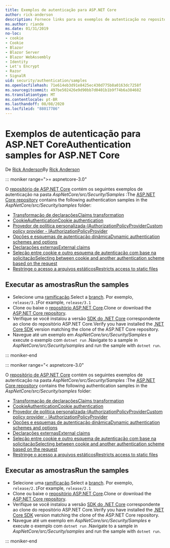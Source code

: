 ```yaml
---
title: Exemplos de autenticação para ASP.NET Core
author: rick-anderson
description: Fornece links para os exemplos de autenticação no repositório ASP.NET Core.
ms.author: riande
ms.date: 01/31/2019
no-loc:
- cookie
- Cookie
- Blazor
- Blazor Server
- Blazor WebAssembly
- Identity
- Let's Encrypt
- Razor
- SignalR
uid: security/authentication/samples
ms.openlocfilehash: 71e614eb3d91e8425ec430d775b8a0163dc7258f
ms.sourcegitcommit: 497be502426e9d90bb7d0401b1b9f74b6a384682
ms.translationtype: MT
ms.contentlocale: pt-BR
ms.lasthandoff: 08/08/2020
ms.locfileid: "88017786"
---
```

# <a name="authentication-samples-for-aspnet-core"></a><span data-ttu-id="56f93-103">Exemplos de autenticação para ASP.NET Core</span><span class="sxs-lookup"><span data-stu-id="56f93-103">Authentication samples for ASP.NET Core</span></span>

<span data-ttu-id="56f93-104">De [Rick Anderson](https://twitter.com/RickAndMSFT)</span><span class="sxs-lookup"><span data-stu-id="56f93-104">By [Rick Anderson](https://twitter.com/RickAndMSFT)</span></span>

::: moniker range=">= aspnetcore-3.0"

<span data-ttu-id="56f93-105">O [repositório de ASP.NET Core](https://github.com/dotnet/AspNetCore) contém os seguintes exemplos de autenticação na pasta *AspNetCore/src/Security/Samples* :</span><span class="sxs-lookup"><span data-stu-id="56f93-105">The [ASP.NET Core repository](https://github.com/dotnet/AspNetCore) contains the following authentication samples in the *AspNetCore/src/Security/samples* folder:</span></span>

* [<span data-ttu-id="56f93-106">Transformação de declarações</span><span class="sxs-lookup"><span data-stu-id="56f93-106">Claims transformation</span></span>](https://github.com/dotnet/AspNetCore/tree/release/3.1/src/Security/samples/ClaimsTransformation)
* <span data-ttu-id="56f93-107">[CookieAuthentication](https://github.com/dotnet/AspNetCore/tree/release/3.1/src/Security/samples/Cookies)</span><span class="sxs-lookup"><span data-stu-id="56f93-107">[Cookie authentication](https://github.com/dotnet/AspNetCore/tree/release/3.1/src/Security/samples/Cookies)</span></span>
* [<span data-ttu-id="56f93-108">Provedor de política personalizada-IAuthorizationPolicyProvider</span><span class="sxs-lookup"><span data-stu-id="56f93-108">Custom policy provider - IAuthorizationPolicyProvider</span></span>](https://github.com/dotnet/AspNetCore/tree/release/3.1/src/Security/samples/CustomPolicyProvider)
* [<span data-ttu-id="56f93-109">Opções e esquemas de autenticação dinâmica</span><span class="sxs-lookup"><span data-stu-id="56f93-109">Dynamic authentication schemes and options</span></span>](https://github.com/dotnet/AspNetCore/tree/release/3.1/src/Security/samples/DynamicSchemes)
* <span data-ttu-id="56f93-110">[Declarações externas](https://github.com/dotnet/AspNetCore/tree/release/3.1/src/Security/samples/Identity.ExternalClaims)</span><span class="sxs-lookup"><span data-stu-id="56f93-110">[External claims](https://github.com/dotnet/AspNetCore/tree/release/3.1/src/Security/samples/Identity.ExternalClaims)</span></span>
* [<span data-ttu-id="56f93-111">Seleção entre cookie e outro esquema de autenticação com base na solicitação</span><span class="sxs-lookup"><span data-stu-id="56f93-111">Selecting between cookie and another authentication scheme based on the request</span></span>](https://github.com/dotnet/AspNetCore/tree/release/3.1/src/Security/samples/PathSchemeSelection)
* [<span data-ttu-id="56f93-112">Restringe o acesso a arquivos estáticos</span><span class="sxs-lookup"><span data-stu-id="56f93-112">Restricts access to static files</span></span>](https://github.com/dotnet/AspNetCore/tree/release/3.1/src/Security/samples/StaticFilesAuth)

## <a name="run-the-samples"></a><span data-ttu-id="56f93-113">Executar as amostras</span><span class="sxs-lookup"><span data-stu-id="56f93-113">Run the samples</span></span>

* <span data-ttu-id="56f93-114">Selecione uma [ramificação](https://github.com/dotnet/AspNetCore).</span><span class="sxs-lookup"><span data-stu-id="56f93-114">Select a [branch](https://github.com/dotnet/AspNetCore).</span></span> <span data-ttu-id="56f93-115">Por exemplo, `release/3.1`</span><span class="sxs-lookup"><span data-stu-id="56f93-115">For example, `release/3.1`</span></span>
* <span data-ttu-id="56f93-116">Clone ou baixe o [repositório ASP.NET Core](https://github.com/dotnet/AspNetCore).</span><span class="sxs-lookup"><span data-stu-id="56f93-116">Clone or download the [ASP.NET Core repository](https://github.com/dotnet/AspNetCore).</span></span>
* <span data-ttu-id="56f93-117">Verifique se você instalou a versão [SDK do .NET Core](https://dotnet.microsoft.com/download/dotnet-core) correspondente ao clone do repositório ASP.NET Core.</span><span class="sxs-lookup"><span data-stu-id="56f93-117">Verify you have installed the [.NET Core SDK](https://dotnet.microsoft.com/download/dotnet-core) version matching the clone of the ASP.NET Core repository.</span></span>
* <span data-ttu-id="56f93-118">Navegue até um exemplo em *AspNetCore/src/Security/Samples* e execute o exemplo com `dotnet run` .</span><span class="sxs-lookup"><span data-stu-id="56f93-118">Navigate to a sample in *AspNetCore/src/Security/samples* and run the sample with `dotnet run`.</span></span>

::: moniker-end

::: moniker range="< aspnetcore-3.0"

<span data-ttu-id="56f93-119">O [repositório de ASP.NET Core](https://github.com/dotnet/AspNetCore) contém os seguintes exemplos de autenticação na pasta *AspNetCore/src/Security/Samples* :</span><span class="sxs-lookup"><span data-stu-id="56f93-119">The [ASP.NET Core repository](https://github.com/dotnet/AspNetCore) contains the following authentication samples in the *AspNetCore/src/Security/samples* folder:</span></span>

* [<span data-ttu-id="56f93-120">Transformação de declarações</span><span class="sxs-lookup"><span data-stu-id="56f93-120">Claims transformation</span></span>](https://github.com/dotnet/AspNetCore/tree/release/2.1/src/Security/samples/ClaimsTransformation)
* <span data-ttu-id="56f93-121">[CookieAuthentication](https://github.com/dotnet/AspNetCore/tree/release/2.1/src/Security/samples/Cookies)</span><span class="sxs-lookup"><span data-stu-id="56f93-121">[Cookie authentication](https://github.com/dotnet/AspNetCore/tree/release/2.1/src/Security/samples/Cookies)</span></span>
* [<span data-ttu-id="56f93-122">Provedor de política personalizada-IAuthorizationPolicyProvider</span><span class="sxs-lookup"><span data-stu-id="56f93-122">Custom policy provider - IAuthorizationPolicyProvider</span></span>](https://github.com/dotnet/AspNetCore/tree/2.1.3/src/Security/samples/CustomPolicyProvider)
* [<span data-ttu-id="56f93-123">Opções e esquemas de autenticação dinâmica</span><span class="sxs-lookup"><span data-stu-id="56f93-123">Dynamic authentication schemes and options</span></span>](https://github.com/dotnet/AspNetCore/tree/release/2.1/src/Security/samples/DynamicSchemes)
* <span data-ttu-id="56f93-124">[Declarações externas](https://github.com/dotnet/AspNetCore/tree/release/2.1/src/Security/samples/Identity.ExternalClaims)</span><span class="sxs-lookup"><span data-stu-id="56f93-124">[External claims](https://github.com/dotnet/AspNetCore/tree/release/2.1/src/Security/samples/Identity.ExternalClaims)</span></span>
* [<span data-ttu-id="56f93-125">Seleção entre cookie e outro esquema de autenticação com base na solicitação</span><span class="sxs-lookup"><span data-stu-id="56f93-125">Selecting between cookie and another authentication scheme based on the request</span></span>](https://github.com/dotnet/AspNetCore/tree/release/2.1/src/Security/samples/PathSchemeSelection)
* [<span data-ttu-id="56f93-126">Restringe o acesso a arquivos estáticos</span><span class="sxs-lookup"><span data-stu-id="56f93-126">Restricts access to static files</span></span>](https://github.com/dotnet/AspNetCore/tree/2.1.3/src/Security/samples/StaticFilesAuth)

## <a name="run-the-samples"></a><span data-ttu-id="56f93-127">Executar as amostras</span><span class="sxs-lookup"><span data-stu-id="56f93-127">Run the samples</span></span>

* <span data-ttu-id="56f93-128">Selecione uma [ramificação](https://github.com/dotnet/AspNetCore).</span><span class="sxs-lookup"><span data-stu-id="56f93-128">Select a [branch](https://github.com/dotnet/AspNetCore).</span></span> <span data-ttu-id="56f93-129">Por exemplo, `release/2.1`</span><span class="sxs-lookup"><span data-stu-id="56f93-129">For example, `release/2.1`</span></span>
* <span data-ttu-id="56f93-130">Clone ou baixe o [repositório ASP.NET Core](https://github.com/dotnet/AspNetCore).</span><span class="sxs-lookup"><span data-stu-id="56f93-130">Clone or download the [ASP.NET Core repository](https://github.com/dotnet/AspNetCore).</span></span>
* <span data-ttu-id="56f93-131">Verifique se você instalou a versão [SDK do .NET Core](https://dotnet.microsoft.com/download/dotnet-core) correspondente ao clone do repositório ASP.NET Core.</span><span class="sxs-lookup"><span data-stu-id="56f93-131">Verify you have installed the [.NET Core SDK](https://dotnet.microsoft.com/download/dotnet-core) version matching the clone of the ASP.NET Core repository.</span></span>
* <span data-ttu-id="56f93-132">Navegue até um exemplo em *AspNetCore/src/Security/Samples* e execute o exemplo com `dotnet run` .</span><span class="sxs-lookup"><span data-stu-id="56f93-132">Navigate to a sample in *AspNetCore/src/Security/samples* and run the sample with `dotnet run`.</span></span>

::: moniker-end
